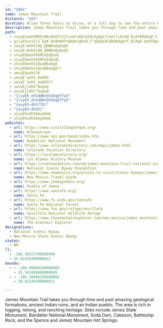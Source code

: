 ```yaml
---
id: "2061"
name: Jemez Mountain Trail
distance: "163"
duration: Allow three hours to drive, or a full day to see the entire byway.
description: Jemez Mountain Trail takes you through time and past amazing geological formations, ancient Indian ruins, and an Indian pueblo. The area is rich in logging, mining, and ranching heritage. Sites include Jemez State Monument, Bandelier National Monument, Soda Dam, Cabezon, Battleship Rock, and the Spence and Jemez Mountain Hot Springs.
path:
  - cuuyEnaehSNREnHNrAh@fCVjCLxA?xBAlA}@rAy@pCJlAxClLDrAQ`BiAfEMdAq@`CmBpFYtAE`Ah@rBlEpJz@lC^zDj@xBtBrEb@lAP~CHhMB`A^|An@zAh@v@`LlJ`E`Dd@x@Cz@_CrK]pEa@tB]dAe@x@}CzEUv@Dr@x@lDr@~Dj@fBlBnC?\_@r@o@\uGuAu@\[r@CdBRrHMfDa@dAsA`AaA@yC|@eB`AkFr@iDxAqDBsGw@gCe@uDaB}F_FwBsBsBa@oCFqFj@_CjA}@fAeB`FsB~CsCpBeMnKaHfFiAT_CHcBd@aBnAyG`O_@lAHp@n@^dAEdFm@nDX~@f@rB`ChAvF~Dp[pAnMBfAExAaA~EcBhBiB~@gKpAwAd@_EtCwBjBiCfCc@x@KdBDrAr@~Ch@z@h@dCZdCJ~CqA`b@JrApBdFDlAC`CUdCL`AzAjGI`De@lEIlBR~AtDzLZ~B@nASbAuArCY~@M`B?rAlBdYxAlMvBbLxAxGxChLlBxFtMt\|FbN~Px[`O`XrIlK|MvQbDfGl@`@nBx@|AVlG`@jCv@fAl@lAlAjApBfCvHlEfHdAdCXjANfAH~Co@`JDfC^vBtAfC`@`@pQxMfEbEfBxB~DjGfArBzBnF~AfHPfBFpBBzFH~Ah@dCn@tAxCfEpAlFdAjGn@`CdBlDpJlO`B`EhAfFp@nHvAhZrCpOH|CYfCUz@mApDmExKyBnGYrAKpAGhBFdBnAtNTfg@E`EUvA}@~A_DhCa@n@Wf@Oz@GbA\rD@hCQbE@bAVvAdCxF^nAf@dCt@~FrGxZbBlIx@lFHhE[~D{Hbc@m@fDU~BElDNtCRvAlE~QT|C@xAGzBWtCwFv\{@bCiC`FsAxCyBpKs@dCgAlBw@~@iAr@gBj@aBL_BEqA[mBeAsEkEsBiAmCc@aNiAcB@yA\iAz@aAlAg@rAS~AiB|]cCd^y@fHgBnHoAjDgKhTo@lBiA`FSrAoA`To@lEsAtDcBpCy@z@wCpBuAf@iB`@{k@pEiEl@}C|@uSvHwc@zPeBx@wAx@kr@df@y@d@sC`AgDViBIsBYiCaAwDyB}DgB_Cm@iAQcCImDBgBE{@McFyBiCm@kC@eAXyAf@_BrAsApB_ArCSzAIvA?xAL`BNdA^~A~BfE~BzDr@v@|DxCvDzFd@d@|Az@hGdBrBPn@EdKsCvBKnBd@bCjA
  - gi|yEhvziS|G`EpA`@nAHdAYx@k@xCgDv@_C^qEp@{Al@k@bAg@rF_BlAgA`@s@f@qA^{BTq@bBoCn@eB|@_AbCsAdA_@fAMtA@zM`ElAR`BG~Fs@lLY|ARxBz@|@p@fBxB`DjA\ZzB|Dr@z@fD`DfAp@~Cl@lBpAfAnAx@bBv@z@t@l@lC|A|CdDdA\zCV~@\xB|BdAx@vAZ~CB`EdAjCV|BQtFgBnAGrAXx@n@r@~@fCdEp@x@hAd@dBf@b@X|CzDzBvA\d@^z@RvACx@OdBi@fDIhBPrAz@nBtKvL^j@~@xBn@`DDzABb@YfDErANdETlA`@dAtC`HNdANzFn@zDr@`CdApCnAxA~JzHrFrCl@r@dApB`EzEp@pAb@rAhAfBvBlAzLjCbBr@xErChBlBvBzC~BpEr@z@pChB~CnA~A`ArCbDpEnKnC`Fz@~B`BdDx@t@|DxAnAr@lCrCx@d@bG~ATLfA|ArArCxA`FlBzBdCvB^h@~@|@~Av@`Cn@x@HfIzAfIxBnAfApAd@x@J~AEh@MrE}BhAGfHtAvEvBh@j@nAr@t@Lv@DnAM~AOjAUZQrFmEhBYhOlBxAJbEGtAXpAl@dBd@bALlG@pHVrE|A|@C|Ck@jADbAVlAr@rC~BbHtHxE`D~IpEdB^fBz@xCjBh@x@xAnApHlFn@\h@@n@Vx@r@bArBjDjEn@rAj@fCd@fAn@v@fElBfGtEhB~BhArCbArArFpDxBfAv@j@h@x@dAlBr@fBd@lC~B`GXbC\fAd@r@h@d@tALnFg@~@FrA^rDpDj@ZpEGvGo@x@Ht@XhA~@dKhH~@b@nCFnCm@xDk@fGAnCFpEr@zCx@nGf@jL?dCh@jHhCjB\`E@bDp@vAJhFIjJdDzPdExMtFlDdBrAfArBdDrEhCn@|@Tx@tCxBhG`DlHfEfFpBrIr@pAZh@\~BtFbA`DrAnBnBfApOtGzDlBnBlAfCbDnBbGh@bAn@ZbI_@lBJ|A~@pFxE~A`AxC`AnAJ`HMpL_AvBAnC@zFx@lFxDrPbSbFrCfCX`DGjCFnBS|E_AdPkDrAI|Ab@rB|AtAl@fHl@fG|A|An@n@\rAlA~BxEbA`@lD\rA^xB~@hE`CpCpA~GtFbA^~@?|Ae@tA_AzHiJn@k@lC_AzIaHjA_BfCoIx@sA|@w@xAa@xHWnIkBbD}A~P_Ovl@oi@bDqBbDaA`Ge@~C?dIYrDy@dKyChDs@~BKpC\lJfCrEZnL?bBVrEVhI?hk@_CvGE`Kt@zIdBbAJtBMbBWnBDbALhMpDl\nKdMfFtKrFlCxBlZvZ`CdBrHnEjM`HlErDd^x]~CfDt@bBv@fCn@xEn@fC~@~BdGlGng@~`@rBrBrAxBtAzCpD`NdDnJdDjGbVx\fB~AzF~BpCzAnAdAlEdF|Af@dO~@t@FlAd@xAx@fFzDhEjD~@dArArChAfFNbCOdGDdAVtBz@vCNdBe@bCeBvC}@xByAbGYlCO~C@pC~@|Q|NbwBrEzo@lAlLx@`F~A~E~ArDlBtCjj@zs@nCxExAzCxBtGz@rEh@pHLtEIrFe@fFiAfGwAzEsAdDwBlDaDxDqm@vo@uJ`M}Ura@uCpCaEfCoCv@}Ef@uDG_GwAcDqAaCo@eE_@}CDsCf@qBj@oElCiCjCeqApaBkOxSaSpZeB~By@bAgCzB{BxAaEjBmDz@yAXck@dHwk@hGghA|R{Lx@eJDcKkA{HcB}EeBk[oMyGeBgEScF?}S~@gGFcJDyLKgISmy@sDqId@gEd@_SxCcFzA}C~AcBjA_CnBgAjAiDdFgAzBeBzEy@dDo@tDc@dESrFFp`@I`CUdC_AfG}AlFsAhD}Vpf@sEfIgBfC_DrCsBzAgoBjiAsP`JiIlD_OrEwElA}HxA}|BbZeRtB_o@jImFd@sEDmFImDSqImAut@aMaDw@oCgAcDkBiBuAmGyFwCmBgD_BgGaByBYcBKcE?ic@`DaEj@sHzBatBb{@mHlEsa@b[q{Cx~AgCbAiB^_C^wCL{sAg@qGk@uPyCol@aFeDSoHCoERkEb@wc@bJ{HpAirAnRyGd@{qAfCqE`@iG|AgCdAsEtCcFrCgDx@sAP}EDcEo@iEaB_HiF_DkByEqAuEUoAF}Er@yAf@_CpAq_Azq@yQlM{DnBoE~AwFfA{Hh@_CEkESoEo@ecAyX}B_@cEEwBJ}FzA{cApa@mEpBaFhB_EhAkDb@{Sv@qJRkDR_Gj@qIjAqHnAmQxBiCJmCAmD_@yDs@mTqI}MwEcv@gUmCm@oOyBkMaCwJyCcPsIoCmAmE}Aep@eSqGkCoDeBuJqG_JyH_GaHuFgHyWq^}JoMsB_B{\oOt@kEBg@SmCDqBbFwi@jA_AdAi@~Bi@vDc@lBKxANrCfAhEdC`FlDbAf@x@P|Ht@tAd@fCrBbAVfCX`BS`EyB|RuLdA}@lBoC~AmLt@sDhAuH~JqYv_@_fAjNe[dJoTrA}BhD{CvBq@`AMtYV~BOvFy@xB_@lBo@~@m@rBwBhAkCpDiOVcBHwBQgB_@sAeA}BkAoDu@_HEuANaFS}@qEaM{BoDiAsAmCcAcBoC_CwCc@u@UeAo@uE}BwEgB{KuAcFo@wA]qAOuD[aBc@eAs@g@eCsCmAcCe@cBYkBYgH_@aEsAmEeAmAsBwAi@uCZ}DBuFiCuHSwBEaLg@uELkBrAoB~@SbA\bDjHzEf@`EUfAeBS{CiD}AaD{BGwCz@uA|AD~@LrCdAtBYfCmECyBKmBmBqAgAgBm@_BEgFZsEh@sCIaF_AwCmDuCiEqBmEoA}DcCqBgBiAaFGoEi@yHcAqCy@{CH{FXyBCkA_AyBIaCe@gFDyEj@mCNmDaA{EV}[a@_Dg@kBe@i@c@WkCFwFuB}CyBoCqAi@m@SeA?sDu@cEGeA?]n@mD?aBGk@cA_E?g@H_Ar@aCDc@C{ERaDn@yA`CqCbH}KbBmGDmBcAyH?oHb@_HT{@hAmBfEmMn@qPE_Bw@eFe@mO]uB_CaGeAqE_A}GYyHh@aICgC_@qBOuCPwB~FiKhBeEn@uBhBaNbAgElEoF~DqCnRoIrBc@~GMnB_B^o@VeDMqAmAaDo@mCf@]LHlAfBl@ZvGnAbGrB^?h@SlA_AxBwCn@eAlCiPZgA~@_Bb@Kh@PfGzHfDpBrCf@bEAlD_BhByBrA}@dBSdH~BfLMnCDjDhAlExFt@d@dAPfAsAh@sAd@qDb@_A^a@xAi@lDPfJlElCp@|AElEsBxCw@nEa@bb@XxASrAkAtCyA`BMxCXdOf@dId@hCXzLDbBMZk@Hs@j@yCvAyF^oCYuKu@eDmAqCu@cDqC_HQm@Ae@JmA^_An@_Ax@kBTgAE_ByA}LDe@hCmHr@eC|@qNsAaS}@mEsB{HoA_DiCeCeAuAg@mA[eD]_BuAmBWk@_E_BqHaBe@Yc@m@m@yAuEoSgDcRcDiSZy@\YbAwAT_DDmBIaBo@mB}BaDwAyCkD{KsB_GiEmImAsDyAwL_AeB{LyNgJeIsBeC_AmCwAwHmBmUeAgU_@sAcA{AwF_F{@eBy@uCWgCRwBj@k@l@YZTpATvA[fAN`FfDl@Tf@OXSb@AhBdBtAf@l@Yl@y@j@wEe@uBJeAE_@y@uAo@Ui@iA?e@h@G^x@x@r@|B`Dx@dBTnC\lJnBtI~CxGbCxAnB`@zBO~CeAh@Y|A]bLMfEyAlFeDjIaIn@uBr@yG~@uD|A_DjJeHjB{BbAyB|CmIlHmAfB_Bp@K`D~AhAPzGe@zRlGpIfDlDrDrC`ApE?hGiAvC_B|EsElDkBhBg@lCClBd@rIjF`J`CrDdBlCrA`L`IhAXpE?bY~A|BVlG?|Ac@dLKpDi@`CoAzF}AnD@rIxGvBxCbAzCbCfMvAzBzA~ApLnIzGDfF~ApEQnGpBnNbH~Bp@bAxB|AxBxAGtD`EfA]nBuBrDwB|Ap@dCXrADlAQfA{Aj@aC~A_JU{Fg@_FFeEhAiInB{JbCoOb@cJlBsYDmg@cA}ImAyHkBcTcByG}FcMgCaHaD}O{B{GmCyGUkGc@cC}@eDsGuH}@eBkA_A_ASyAEsBPsCf@gC@yAYcCgA_BaBeAeBs@mBm@_EEgCh@oGx@wDbBaEhDyExFgF\QvES`I?nGpBfBfAlBxCnAfD~@xDnBhGfAjB|CzAd@NrBDrAEzAe@`B}@~AgBxDsGjEoFxBgBzBqA~By@nBmAVq@Am@i@kBm@oAe@c@e@Os@@o@P}@r@q@z@eD~FeBxAe@LyBg@aDkDcF}GgGqHyAuAsA}@sDo@iBi@y@c@]wAEm@?mCe@qCoA{Bs@y@cAqBeBcHi@qCq@sAs@_A{EoEmA_By@w@eB{@s@EcAJ}B`BiExBkA`@s@DcAKkF{AoDMy@S_@_@i@wAEa@@eALm@Zk@\_@l@SjA?dDr@|@MlAs@~AyBx@k@jA]tDMnBaAz@}AZgB\_F`@gB~@gA~AkAxA{Ah@_Bb@w@d@m@hAq@l@O|A?zBr@`El@nAArB]dAYrBmApEyDxBgAxB_A|ZuIdGqAdCQ|BGjI`@zAEpAc@nCwCpAgAd@S~@QnADpEz@xB[d@WbAaAl@sAP}@DaBa@yCJaA
  - savyE~behS[d@_@DWEeAy@u@G
  - savyE~behS[d@_@DWEeAy@u@G
  - stuyEbbehSOSMCmId@s@L
  - stuyEbbehSOSMCmId@s@L
  - chvyEbbehS}@Lm@EeAg@
  - chvyEbbehS}@Lm@EeAg@??
  - umvyEbaehS?A
  - umvyE`aehS_AaAEU
  - umvyE`aehS_AaAEU??
  - uovyEj}dhS^Bx@x@
  - uovyEj}dhS^Bx@x@
  - "{lvyEh_ehSd@Nr@CbDq@fFyD"
  - "{lvyEh_ehSd@Nr@CbDq@fFyD"
  - "{ovyEh~dhS??D]"
  - "{ovyEh~dhSD]"
  - u}uyEhxdhSbAyAXmA
  - u}uyEhxdhSbAyAXmA
websites:
  - url: https://www.visitalbuquerque.org/
    name: Albuquerque
  - url: https://www.nps.gov/band/index.htm
    name: Bandelier National Monument
  - url: https://www.coloradodirectory.com/maps/jemez.html
    name: Colorado Vacation Directory
  - url: https://losalamoshistory.org/
    name: Los Alamos History Museum
  - url: https://nsbfoundation.com/nb/jemez-mountain-trail-national-scenic-byway/
    name: National Scenic Byway Foundation
  - url: https://www.newmexico.org/places-to-visit/scenic-byways/jemez-mountain-trail-national/
    name: New Mexico Travel Guide
  - url: https://www.jemezpueblo.org/
    name: Pueblo of Jemez
  - url: https://www.santafe.org/
    name: Santa Fe
  - url: https://www.fs.usda.gov/santafe
    name: Santa Fe National Forest
  - url: https://www.fws.gov/refuge/sevilleta
    name: Sevilleta National Wildlife Refuge
  - url: https://www.thearmchairexplorer.com/new-mexico/jemez-mountain-trail.php
    name: The Armchair Explorer
designations:
  - National Scenic Byway
  - New Mexico State Scenic Byway
states:
  - NM
ll:
  - -106.36327399999999
  - 35.83330200000012
bounds:
  - - -106.99089100000003
    - 35.541859000000045
  - - -106.36096199999992
    - 36.02220200000011

---
```


Jemez Mountain Trail takes you through time and past amazing geological formations, ancient Indian ruins, and an Indian pueblo. The area is rich in logging, mining, and ranching heritage. Sites include Jemez State Monument, Bandelier National Monument, Soda Dam, Cabezon, Battleship Rock, and the Spence and Jemez Mountain Hot Springs.
